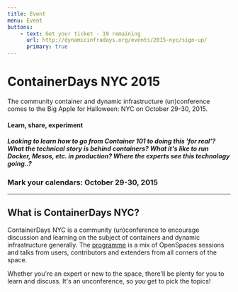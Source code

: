 ```yaml
---
title: Event
menu: Event
buttons:
    - text: Get your ticket - 19 remaining
      url: http://dynamicinfradays.org/events/2015-nyc/sign-up/
      primary: true
---
```


# ContainerDays NYC 2015

The community container and dynamic infrastructure (un)conference comes to the Big Apple for Halloween: NYC on October 29-30, 2015.

#### Learn, share, experiment

##### Looking to learn how to go from Container 101 to doing this 'for real'? What the technical story is behind containers? What it's like to run Docker, Mesos, etc. in production? Where the experts see this technology going..?

### Mark your calendars: **October 29-30, 2015**

----

## What is ContainerDays NYC?

ContainerDays NYC is a community (un)conference to encourage discussion and learning on the subject of containers and dynamic infrastructure generally. The [programme](#programme) is a mix of OpenSpaces sessions and talks from users, contributors and extenders from all corners of the space.

Whether you're an expert or new to the space, there'll be plenty for you to learn and discuss. It's an unconference, so _you_ get to pick the topics!

